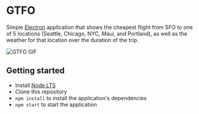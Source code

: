 # GTFO

Simple [Electron](http://electron.atom.io) application that shows the cheapest flight from SFO to one of 5 locations (Seattle, Chicago, NYC, Maui, and Portland), as well as the weather for that location over the duration of the trip.

![GTFO GIF](http://g.recordit.co/9Hv9oxCs6B.gif)

## Getting started

- Install [Node LTS](https://nodejs.org)
- Clone this repository
- `npm install` to install the application's dependencies
- `npm start` to start the application
